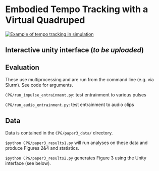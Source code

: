 # Embodied Tempo Tracking with a Virtual Quadruped

[![Example of tempo tracking in simulation](https://img.youtube.com/vi/k9cmEjPEbkM/0.jpg)](https://www.youtube.com/watch?v=k9cmEjPEbkM)


## Interactive unity interface (*to be uploaded*)


## Evaluation

These use multiprocessing and are run from the command line (e.g. via Slurm). See code for arguments.

`CPG/run_impulse_entrainment.py`: test entrainment to various pulses

`CPG/run_audio_entrainment.py`: test entrainment to audio clips

## Data

Data is contained in the `CPG/paper3_data/` directory.

`$python CPG/paper3_results1.py`
will run analyses on these data and produce Figures 2&4 and statistics.

`$python CPG/paper3_results2.py`
generates Figure 3 using the Unity interface (see below).

